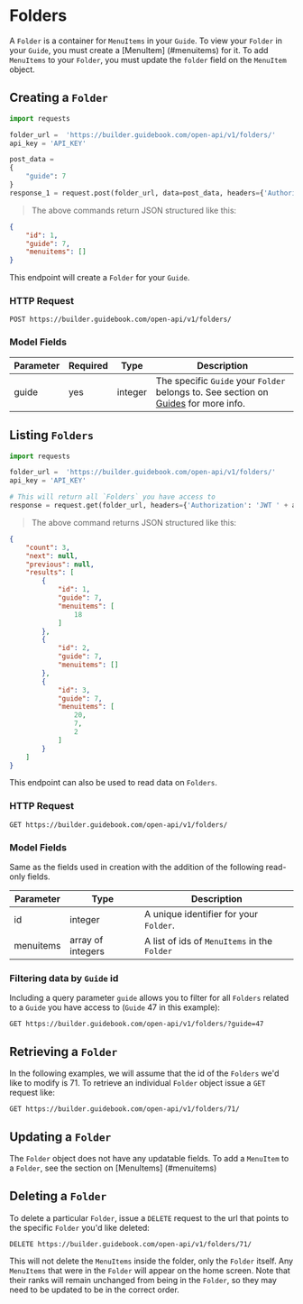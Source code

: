 # Folders

A `Folder` is a container for `MenuItems` in your `Guide`. To view your `Folder` in your `Guide`, you must create a [MenuItem] (#menuitems) for it. To add `MenuItems` to your `Folder`, you must update the `folder` field on the `MenuItem` object. 

## Creating a `Folder`


```python
import requests

folder_url =  'https://builder.guidebook.com/open-api/v1/folders/'
api_key = 'API_KEY'

post_data =
{
    "guide": 7
}
response_1 = request.post(folder_url, data=post_data, headers={'Authorization': 'JWT ' + api_key}).json()
```

> The above commands return JSON structured like this:

```json
{
    "id": 1,
    "guide": 7,
    "menuitems": []
}
```


This endpoint will create a `Folder` for your `Guide`.

### HTTP Request

`POST https://builder.guidebook.com/open-api/v1/folders/`

### Model Fields

Parameter            | Required  | Type    | Description
---------            | --------  | ------- | -----------
guide                | yes | integer  | The specific `Guide` your `Folder` belongs to.  See section on [Guides](#guides) for more info.


## Listing `Folders`


```python
import requests

folder_url =  'https://builder.guidebook.com/open-api/v1/folders/'
api_key = 'API_KEY'

# This will return all `Folders` you have access to
response = request.get(folder_url, headers={'Authorization': 'JWT ' + api_key})
```

> The above command returns JSON structured like this:

```json
{
    "count": 3,
    "next": null,
    "previous": null,
    "results": [
        {
            "id": 1,
            "guide": 7,
            "menuitems": [
                18
            ]
        },
        {
            "id": 2,
            "guide": 7,
            "menuitems": []
        },
        {
            "id": 3,
            "guide": 7,
            "menuitems": [
                20,
                7,
                2
            ]
        }
    ]
}
```


This endpoint can also be used to read data on `Folders`.

### HTTP Request

`GET https://builder.guidebook.com/open-api/v1/folders/`

### Model Fields

Same as the fields used in creation with the addition of the following read-only fields.

Parameter       | Type    | Description
---------       | ------- | -----------
id              | integer  | A unique identifier for your `Folder`.
menuitems       | array of integers | A list of ids of `MenuItems` in the `Folder`


### Filtering data by `Guide` id

Including a query parameter `guide` allows you to filter for all `Folders` related to a `Guide` you have access to (`Guide` 47 in this example):

`GET https://builder.guidebook.com/open-api/v1/folders/?guide=47`


## Retrieving a `Folder`
In the following examples, we will assume that the id of the `Folders` we'd like to modify is 71.
To retrieve an individual `Folder` object issue a `GET` request like:

`GET https://builder.guidebook.com/open-api/v1/folders/71/`

## Updating a `Folder`

The `Folder` object does not have any updatable fields. To add a `MenuItem` to a `Folder`, see the section on [MenuItems] (#menuitems)

## Deleting a `Folder`

To delete a particular `Folder`, issue a `DELETE` request to the url that points to the specific `Folder` you'd like deleted:

`DELETE https://builder.guidebook.com/open-api/v1/folders/71/`

This will not delete the `MenuItems` inside the folder, only the `Folder` itself. Any `MenuItems` that were in the `Folder` will appear on the home screen. Note that their ranks will remain unchanged from being in the `Folder`, so they may need to be updated to be in the correct order.

